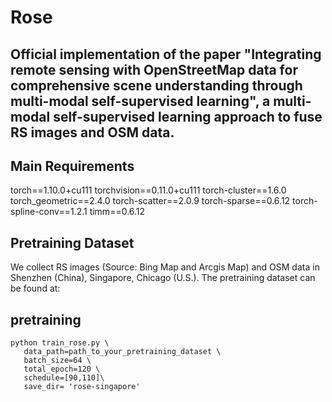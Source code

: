 # Rose
## Official implementation of the paper "Integrating remote sensing with OpenStreetMap data for comprehensive scene understanding through multi-modal self-supervised learning", a multi-modal self-supervised learning approach to fuse RS images and OSM data.

## Main Requirements
torch==1.10.0+cu111
torchvision==0.11.0+cu111
torch-cluster==1.6.0
torch_geometric==2.4.0
torch-scatter==2.0.9
torch-sparse==0.6.12
torch-spline-conv==1.2.1
timm==0.6.12

## Pretraining Dataset
We collect RS images (Source: Bing Map and Arcgis Map) and OSM data in Shenzhen (China), Singapore, Chicago (U.S.). 
The pretraining dataset can be found at: 

## pretraining
```
python train_rose.py \
   data_path=path_to_your_pretraining_dataset \
   batch_size=64 \
   total_epoch=120 \
   schedule=[90,110]\
   save_dir= 'rose-singapore'
```
